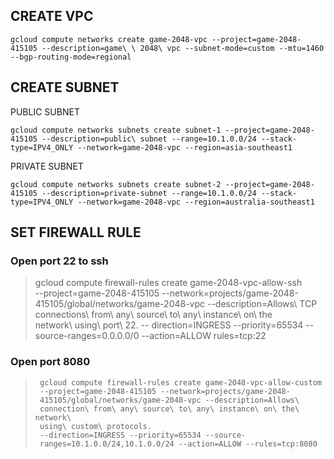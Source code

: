 ## CREATE VPC

    gcloud compute networks create game-2048-vpc --project=game-2048-415105 --description=game\ \ 2048\ vpc --subnet-mode=custom --mtu=1460 --bgp-routing-mode=regional


## CREATE SUBNET

PUBLIC  SUBNET 

    gcloud compute networks subnets create subnet-1 --project=game-2048-415105 --description=public\ subnet --range=10.1.0.0/24 --stack-type=IPV4_ONLY --network=game-2048-vpc --region=asia-southeast1
PRIVATE SUBNET

    gcloud compute networks subnets create subnet-2 --project=game-2048-415105 --description=private-subnet --range=10.1.0.0/24 --stack-type=IPV4_ONLY --network=game-2048-vpc --region=australia-southeast1

## SET FIREWALL RULE
### Open port  22  to ssh
    
>   gcloud compute firewall-rules create game-2048-vpc-allow-ssh   
> --project=game-2048-415105    --network=projects/game-2048-   415105/global/networks/game-2048-vpc   --description=Allows\ TCP\
> connections\    from\ any\ source\ to\ any\  instance\ on\ the\
> network\ using\ port\ 22. --   direction=INGRESS --priority=65534
> --source-ranges=0.0.0.0/0 --action=ALLOW rules=tcp:22



###  Open port 8080

>      gcloud compute firewall-rules create game-2048-vpc-allow-custom
>      --project=game-2048-415105 --network=projects/game-2048-
>      415105/global/networks/game-2048-vpc --description=Allows\ 
>      connection\ from\ any\ source\ to\ any\ instance\ on\ the\ network\  
>      using\ custom\ protocols.
>      --direction=INGRESS --priority=65534 --source-
>      ranges=10.1.0.0/24,10.1.0.0/24 --action=ALLOW --rules=tcp:8080

